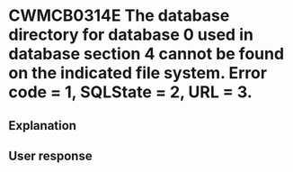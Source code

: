 # CWMCB0314E The database directory for database 0 used in database section 4 cannot be found on the indicated file system. Error code = 1, SQLState = 2, URL = 3.

## Explanation

## User response